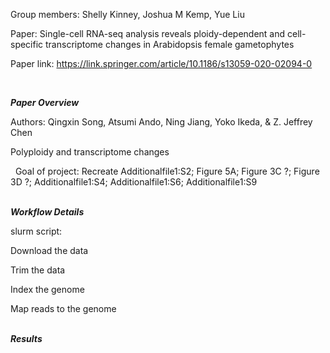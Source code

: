 Group members: Shelly Kinney, Joshua M Kemp, Yue Liu

Paper: Single-cell RNA-seq analysis reveals ploidy-dependent and cell-specific transcriptome changes in Arabidopsis female gametophytes

Paper link: https://link.springer.com/article/10.1186/s13059-020-02094-0 

&nbsp;  

***Paper Overview***

Authors: Qingxin Song, Atsumi Ando, Ning Jiang, Yoko Ikeda, & Z. Jeffrey Chen

Polyploidy and transcriptome changes

&nbsp;
Goal of project: Recreate Additionalfile1:S2; Figure 5A; Figure 3C ?; Figure 3D ?; Additionalfile1:S4; Additionalfile1:S6; Additionalfile1:S9

&nbsp;  
***Workflow Details***

slurm script: 

Download the data

Trim the data

Index the genome

Map reads to the genome


&nbsp;  
***Results***


